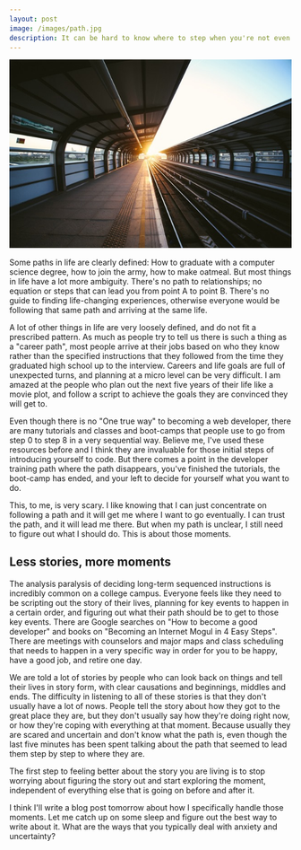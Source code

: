 ```yaml
---
layout: post
image: /images/path.jpg
description: It can be hard to know where to step when you're not even sure where you want to go. This is one of the most challenging parts of web development for me, and I've learned a lot already.
---
```


![](/images/path.jpg)

Some paths in life are clearly defined: How to graduate with a computer science degree, how to join the army, how to make oatmeal. But most things in life have a lot more ambiguity. There's no path to relationships; no equation or steps that can lead you from point A to point B. There's no guide to finding life-changing experiences, otherwise everyone would be following that same path and arriving at the same life.

A lot of other things in life are very loosely defined, and do not fit a prescribed pattern. As much as people try to tell us there is such a thing as a "career path", most people arrive at their jobs based on who they know rather than the specified instructions that they followed from the time they graduated high school up to the interview. Careers and life goals are full of unexpected turns, and planning at a micro level can be very difficult. I am amazed at the people who plan out the next five years of their life like a movie plot, and follow a script to achieve the goals they are convinced they will get to.

Even though there is no "One true way" to becoming a web developer, there are many tutorials and classes and boot-camps that people use to go from step 0 to step 8 in a very sequential way. Believe me, I've used these resources before and I think they are invaluable for those initial steps of introducing yourself to code. But there comes a point in the developer training path where the path disappears, you've finished the tutorials, the boot-camp has ended, and your left to decide for yourself what you want to do.

This, to me, is very scary. I like knowing that I can just concentrate on following a path and it will get me where I want to go eventually. I can trust the path, and it will lead me there. But when my path is unclear, I still need to figure out what I should do. This is about those moments.

## Less stories, more moments

The analysis paralysis of deciding long-term sequenced instructions is incredibly common on a college campus. Everyone feels like they need to be scripting out the story of their lives, planning for key events to happen in a certain order, and figuring out what their path should be to get to those key events. There are Google searches on "How to become a good developer" and books on "Becoming an Internet Mogul in 4 Easy Steps". There are meetings with counselors and major maps and class scheduling that needs to happen in a very specific way in order for you to be happy, have a good job, and retire one day.

We are told a lot of stories by people who can look back on things and tell their lives in story form, with clear causations and beginnings, middles and ends. The difficulty in listening to all of these stories is that they don't usually have a lot of nows. People tell the story about how they got to the great place they are, but they don't usually say how they're doing right now, or how they're coping with everything at that moment. Because usually they are scared and uncertain and don't know what the path is, even though the last five minutes has been spent talking about the path that seemed to lead them step by step to where they are.

The first step to feeling better about the story you are living is to stop worrying about figuring the story out and start exploring the moment, independent of everything else that is going on before and after it.

I think I'll write a blog post tomorrow about how I specifically handle those moments. Let me catch up on some sleep and figure out the best way to write about it. What are the ways that you typically deal with anxiety and uncertainty?